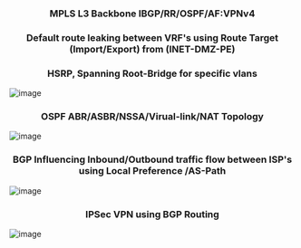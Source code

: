 
 <h3 align="center">MPLS L3 Backbone IBGP/RR/OSPF/AF:VPNv4 </h3>
 <h3 align="center"> Default route leaking between VRF's using Route Target (Import/Export) from (INET-DMZ-PE) </h3> 
 <h3 align="center">HSRP, Spanning Root-Bridge for specific vlans </h3>

![image](https://github.com/user-attachments/assets/2020731e-8991-4a9c-973e-d54a5a74ae69)

<h3 align="center">OSPF ABR/ASBR/NSSA/Virual-link/NAT Topology </h3>
 
![image](https://github.com/Dhananetwork/Networking_Projects/assets/159283500/eaad7b01-c9ef-413d-b84c-72401e2ac4d0)

<h3 align="center"> BGP Influencing Inbound/Outbound traffic flow between ISP's using Local Preference /AS-Path </h3>
 
![image](https://github.com/user-attachments/assets/0b777fd9-ec20-4314-a930-1a4fc9d640c2)

  
<h3 align="center">IPSec VPN using BGP Routing </h3>
 
  ![image](https://github.com/Dhananetwork/Networking_Projects/assets/159283500/e9af6298-9976-40f9-a238-a8da23f83011)




 









